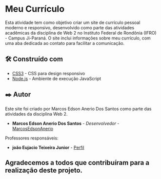 # Meu Currículo

Esta atividade tem como objetivo criar um site de currículo pessoal moderno e responsivo, desenvolvido como parte das atividades acadêmicas da disciplina de Web 2 no Instituto Federal de Rondônia (IFRO) - Campus Ji-Paraná. O site inclui informações sobre meu currículo, com uma aba dedicada ao contato para facilitar a comunicação.

## 🛠️ Construído com

* [CSS3]() - CSS para design responsivo
* [Node.js](https://nodejs.org/) - Ambiente de execução JavaScript

## ✒️ Autor

Este site foi criado por Marcos Edson Anerio Dos Santos como parte das atividades da disciplina Web 2.

* **Marcos Edson Anerio Dos Santos** - *Desenvolvedor* - [MarcosEdsonAnerio](https://github.com/MarcosEdsonAnerio)

Professores responsáveis:

* **joão Eujacio Teixeira Junior** - [Perfil](https://github.com/joaoteixeira)

Agradecemos a todos que contribuíram para a realização deste projeto.
---
